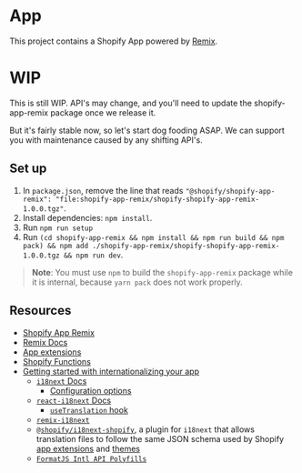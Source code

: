 # App

This project contains a Shopify App powered by [Remix](https://remix.run/).

# WIP

This is still WIP. API's may change, and you'll need to update the shopify-app-remix package once we release it.

But it's fairly stable now, so let's start dog fooding ASAP. We can support you with maintenance caused by any shifting API's.

## Set up

1. In `package.json`, remove the line that reads `"@shopify/shopify-app-remix": "file:shopify-app-remix/shopify-shopify-app-remix-1.0.0.tgz"`.
1. Install dependencies: `npm install`.
1. Run `npm run setup`
1. Run `(cd shopify-app-remix && npm install && npm run build && npm pack) && npm add ./shopify-app-remix/shopify-shopify-app-remix-1.0.0.tgz && npm run dev`.

> **Note**: You must use `npm` to build the `shopify-app-remix` package while it is internal, because `yarn pack` does not work properly.

## Resources

- [Shopify App Remix]('./shopify-app-remix/README.md)
- [Remix Docs](https://remix.run/docs/en/v1)
- [App extensions](https://shopify.dev/docs/apps/app-extensions/list)
- [Shopify Functions](https://shopify.dev/docs/api/functions)
- [Getting started with internationalizing your app](https://shopify.dev/docs/apps/best-practices/internationalization/getting-started)
  - [`i18next` Docs](https://www.i18next.com/)
    - [Configuration options](https://www.i18next.com/overview/configuration-options)
  - [`react-i18next` Docs](https://react.i18next.com/)
    - [`useTranslation` hook](https://react.i18next.com/latest/usetranslation-hook)
  - [`remix-i18next`](https://github.com/sergiodxa/remix-i18next)
  - [`@shopify/i18next-shopify`](https://github.com/Shopify/i18next-shopify), a plugin for `i18next` that allows translation files to follow the same JSON schema used by Shopify [app extensions](https://shopify.dev/docs/apps/checkout/best-practices/localizing-ui-extensions#how-it-works) and [themes](https://shopify.dev/docs/themes/architecture/locales/storefront-locale-files#usage)
  - [`FormatJS Intl API Polyfills`](https://formatjs.io/docs/polyfills/)
